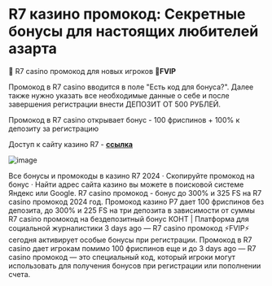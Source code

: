# R7 казино промокод: Секретные бонусы для настоящих любителей азарта

🤑 R7 casino промокод для новых игроков **📌FVIP**


Промокод в R7 casino вводится в поле "Есть код для бонуса?". Далее также нужно указать все необходимые данные о себе и после завершения регистрации внести ДЕПОЗИТ ОТ 500 РУБЛЕЙ.

Промокод в R7 casino  открывает бонус -  100 фриспинов + 100% к депозиту за регистрацию

Доступ к сайту казино R7 - **[ссылка](https://linkcasino.ru/r7_casino)**

![image](https://github.com/user-attachments/assets/dbd9e8d1-dbfb-4e6d-bcd4-082ccac295b2)

Все бонусы и промокоды в казино R7 2024 · Скопируйте промокод на бонус · Найти адрес сайта казино вы можете в поисковой системе Яндекс или Google. R7 casino промокод - бонус до 300% и 325 FS на R7 casino промокод 2024 год. Промокод казино Р7 дает 100 фриспинов без депозита, до 300% и 225 FS на три депозита в зависимости от суммы R7 casino промокод на бездепозитный бонус КОНТ | Платформа для социальной журналистики 3 days ago — R7 casino промокод ⚡️FVIP⚡️ сегодня активирует особые бонусы при регистрации. Промокод в R7 casino дает игрокам помимо 100 фриспинов еще и до 3 days ago — R7 casino промокод — это специальный код, который игроки могут использовать для получения бонусов при регистрации или пополнении счета. 
